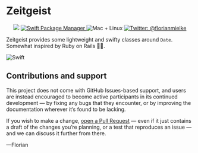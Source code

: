 # Zeitgeist

<p align="center">
    <img src="https://img.shields.io/badge/Swift-5.2-orange.svg" />
    <a href="https://swift.org/package-manager">
        <img src="https://img.shields.io/badge/swiftpm-compatible-brightgreen.svg?style=flat" alt="Swift Package Manager" />
    </a>
     <img src="https://img.shields.io/badge/platforms-mac+linux-brightgreen.svg?style=flat" alt="Mac + Linux" />
    <a href="https://twitter.com/florianmielke">
        <img src="https://img.shields.io/badge/twitter-@florianmielke-blue.svg?style=flat" alt="Twitter: @florianmielke" />
    </a>
</p>

Zeitgeist provides some lightweight and swifty classes around `Date`. Somewhat inspired by Ruby on Rails 🤷‍♂️.

![Swift](https://github.com/FlorianMielke/Zeitgeist/workflows/Swift/badge.svg)

## Contributions and support

This project does not come with GitHub Issues-based support, and users are instead encouraged to become active participants in its continued development — by fixing any bugs that they encounter, or by improving the documentation wherever it’s found to be lacking.

If you wish to make a change, [open a Pull Request](https://github.com/FlorianMielke/Zeitgeit/pull/new) — even if it just contains a draft of the changes you’re planning, or a test that reproduces an issue — and we can discuss it further from there.

—Florian
